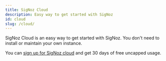 ```yaml
---
title: SigNoz Cloud
description: Easy way to get started with SigNoz
id: cloud
slug: /cloud/
---
```


SigNoz Cloud is an easy way to get started with SigNoz. You don't need to install or maintain your own instance. 

You can [sign up for SigNoz cloud](https://signoz.io/teams/) and get 30 days of free uncapped usage.